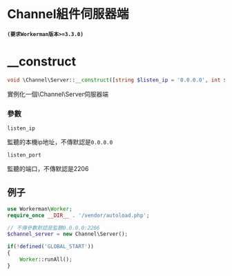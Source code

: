 # Channel組件伺服器端

**```(要求Workerman版本>=3.3.0)```**

# __construct
```php
void \Channel\Server::__construct([string $listen_ip = '0.0.0.0', int $listen_port = 2206])
```

實例化一個\Channel\Server伺服器端

### 參數
 ``` listen_ip ```

監聽的本機ip地址，不傳默認是```0.0.0.0```

 ``` listen_port ```

監聽的端口，不傳默認是2206

## 例子

```php
use Workerman\Worker;
require_once __DIR__ . '/vendor/autoload.php';

// 不傳參數默認是監聽0.0.0.0:2206
$channel_server = new Channel\Server();

if(!defined('GLOBAL_START'))
{
    Worker::runAll();
}
```
